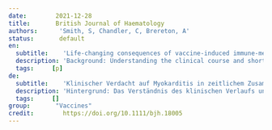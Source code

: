 ```yaml
---
date:        2021-12-28
title:       British Journal of Haematology
authors:      'Smith, S, Chandler, C, Brereton, A'
status:       default
en:
  subtitle:    'Life-changing consequences of vaccine-induced immune-mediated thrombosis with thrombocytopenia'
  description: 'Background: Understanding the clinical course and short-term outcomes of suspected myocarditis following COVID-19 vaccination has important public health implications in the decision to vaccinate youth. Results: We report on 139 adolescents and young adults with 140 episodes of suspected myocarditis (49 confirmed, 91 probable) at 26 centers. Most patients were male (N=126, 90.6%) and White (N=92, 66.2%); 29 (20.9%) were Hispanic; and median age was 15.8 years (range 12.1-20.3, IQR 14.5-17.0). Suspected myocarditis occurred in 136 patients (97.8%) following mRNA vaccine, with 131 (94.2%) following the Pfizer-BioNTech vaccine; 128 (91.4%) occurred after the 2nd dose. Symptoms started a median of 2 days (range 0-22, IQR 1-3) after vaccination. The most common symptom was chest pain (99.3%). Patients were treated with nonsteroidal anti-inflammatory drugs (81.3%), intravenous immunoglobulin (21.6%), glucocorticoids (21.6%), colchicine (7.9%) or no anti-inflammatory therapies (8.6%). Twenty-six patients (18.7%) were in the ICU, two were treated with inotropic/vasoactive support, and none required ECMO or died. Median hospital stay was 2 days (range 0-10, IQR 2-3). All patients had elevated troponin I (N=111, 8.12 ng/mL, IQR 3.50-15.90) or T (N=28, 0.61 ng/mL, IQR 0.25-1.30); 69.8% had abnormal electrocardiograms and/or arrythmias (7 with non-sustained ventricular tachycardia); and 18.7% had left ventricular ejection fraction (LVEF) <55% on echocardiogram. Of 97 patients who underwent cMRI at median 5 days (range 0-88, IQR 3-17) from symptom onset, 75 (77.3%) had abnormal findings: 74 (76.3%) had late gadolinium enhancement, 54 (55.7%) had myocardial edema, and 49 (50.5%) met Lake Louise criteria. Among 26 patients with LVEF <55% on echocardiogram, all with follow-up had normalized function (N=25). Conclusions: Most cases of suspected COVID-19 vaccine myocarditis occurring in persons <21 years have a mild clinical course with rapid resolution of symptoms. Abnormal findings on cMRI were frequent. Future studies should evaluate risk factors, mechanisms, and long-term outcomes.'
  tags:     [p]
de: 
  subtitle:    'Klinischer Verdacht auf Myokarditis in zeitlichem Zusammenhang mit der COVID-19-Impfung bei Jugendlichen und jungen Erwachsenen'
  description: 'Hintergrund: Das Verständnis des klinischen Verlaufs und der kurzfristigen Ergebnisse einer vermuteten Myokarditis nach einer COVID-19-Impfung hat wichtige Auswirkungen auf die öffentliche Gesundheit bei der Entscheidung über die Impfung von Jugendlichen. Ergebnisse: Wir berichten über 139 Jugendliche und junge Erwachsene mit 140 Episoden von vermuteter Myokarditis (49 bestätigt, 91 wahrscheinlich) in 26 Zentren. Die meisten Patienten waren männlich (N=126, 90,6 %) und weiß (N=92, 66,2 %); 29 (20,9 %) waren hispanischer Abstammung; das Durchschnittsalter betrug 15,8 Jahre (Spanne 12,1-20,3, IQR 14,5-17,0). Der Verdacht auf Myokarditis trat bei 136 Patienten (97,8 %) nach dem mRNA-Impfstoff auf, bei 131 (94,2 %) nach dem Impfstoff von Pfizer-BioNTech; 128 (91,4 %) traten nach der zweiten Dosis auf. Die Symptome traten im Median 2 Tage (Bereich 0-22, IQR 1-3) nach der Impfung auf. Das häufigste Symptom waren Brustschmerzen (99,3 %). Die Patienten wurden mit nichtsteroidalen Antiphlogistika (81,3 %), intravenösem Immunglobulin (21,6 %), Glukokortikoiden (21,6 %), Colchicin (7,9 %) oder keinen entzündungshemmenden Therapien (8,6 %) behandelt. Sechsundzwanzig Patienten (18,7 %) befanden sich auf der Intensivstation, zwei wurden mit inotroper/vasoaktiver Unterstützung behandelt, und keiner benötigte eine ECMO oder starb. Der mittlere Krankenhausaufenthalt betrug 2 Tage (Bereich 0-10, IQR 2-3). Alle Patienten wiesen erhöhte Troponin I- (N=111, 8,12 ng/ml, IQR 3,50-15,90) oder T-Werte (N=28, 0,61 ng/ml, IQR 0,25-1,30) auf; 69,8 % hatten anormale Elektrokardiogramme und/oder Arrythmien (7 mit nicht anhaltenden ventrikulären Tachykardien); und 18,7 % hatten eine linksventrikuläre Auswurffraktion (LVEF) <55 % im Echokardiogramm. Von 97 Patienten, die sich im Median 5 Tage (Spanne 0-88, IQR 3-17) nach Auftreten der Symptome einer cMRI unterzogen, wiesen 75 (77,3 %) abnorme Befunde auf: 74 (76,3 %) hatten ein spätes Gadolinium-Enhancement, 54 (55,7 %) ein Myokardödem und 49 (50,5 %) erfüllten die Lake-Louise-Kriterien. Von den 26 Patienten mit einer LVEF <55% im Echokardiogramm hatten sich alle bei der Nachuntersuchung normalisiert (N=25). Schlussfolgerungen: Die meisten Fälle von Verdacht auf COVID-19-Impfstoff-Myokarditis, die bei Personen unter 21 Jahren auftreten, haben einen milden klinischen Verlauf mit raschem Abklingen der Symptome. Abnorme Befunde im cMRI waren häufig. Künftige Studien sollten Risikofaktoren, Mechanismen und langfristige Ergebnisse untersuchen.'
  tags:     []
group:       "Vaccines"
credit:        https://doi.org/10.1111/bjh.18005
---
```

